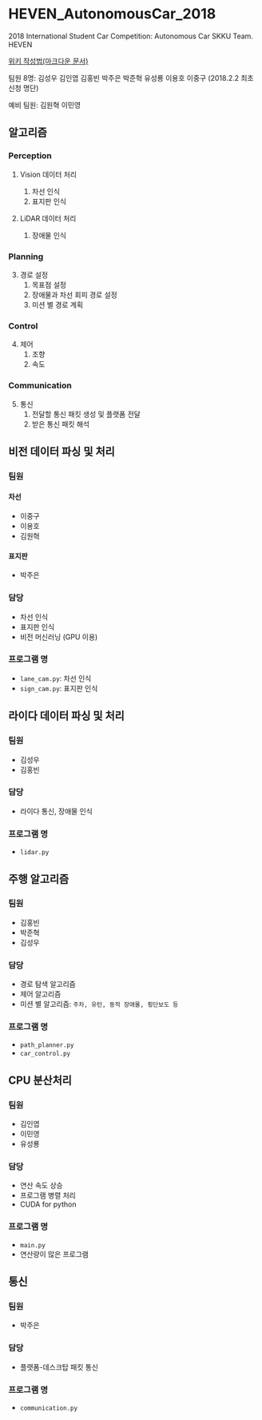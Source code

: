 # HEVEN_AutonomousCar_2018
2018 International Student Car Competition: Autonomous Car SKKU Team. HEVEN

[위키 작성법(마크다운 문서)](https://gist.github.com/ihoneymon/652be052a0727ad59601)

팀원 8명: 김성우 김인엽 김홍빈 박주은 박준혁 유성룡 이용호 이중구 (2018.2.2 최초 신청 명단)

예비 팀원: 김원혁 이민영

## 알고리즘
### Perception
1. Vision 데이터 처리
	1. 차선 인식
	2. 표지판 인식
  
2. LiDAR 데이터 처리
	1. 장애물 인식
### Planning
3. 경로 설정
	1. 목표점 설정
	2. 장애물과 차선 회피 경로 설정
	3. 미션 별 경로 계획
### Control
4. 제어
	1. 조향
	2. 속도
### Communication
5. 통신
    1. 전달할 통신 패킷 생성 및 플랫폼 전달
    2. 받은 통신 패킷 해석
  
## 비전 데이터 파싱 및 처리
### 팀원
#### 차선
* 이중구
* 이용호
* 김원혁
#### 표지판
* 박주은
### 담당
* 차선 인식
* 표지판 인식
* 비전 머신러닝 (GPU 이용)
### 프로그램 명
* `lane_cam.py`: 차선 인식
* `sign_cam.py`: 표지판 인식

## 라이다 데이터 파싱 및 처리
### 팀원
* 김성우
* 김홍빈
### 담당
* 라이다 통신, 장애물 인식
### 프로그램 명
* `lidar.py`

## 주행 알고리즘
### 팀원
* 김홍빈
* 박준혁
* 김성우
### 담당
* 경로 탐색 알고리즘
* 제어 알고리즘
* 미션 별 알고리즘: `주차, 유턴, 동적 장애물, 횡단보도 등`
### 프로그램 명
* `path_planner.py`
* `car_control.py`

## CPU 분산처리
### 팀원
* 김인엽
* 이민영
* 유성룡
### 담당
* 연산 속도 상승
* 프로그램 병렬 처리
* CUDA for python
### 프로그램 명
* `main.py`
* 연산량이 많은 프로그램

## 통신
### 팀원
* 박주은
### 담당
* 플랫폼-데스크탑 패킷 통신
### 프로그램 명
* `communication.py`
